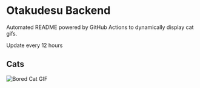 # Otakudesu Backend

Automated README powered by GitHub Actions to dynamically display cat gifs.

 Update every 12 hours

## Cats

![Bored Cat GIF](https://media3.giphy.com/media/mlvseq9yvZhba/200.gif?cid=9acd02dagdm7ekg5esvskq26hl9q6rovqs79fjs5dovplnxf&ep=v1_gifs_search&rid=200.gif&ct=g)
